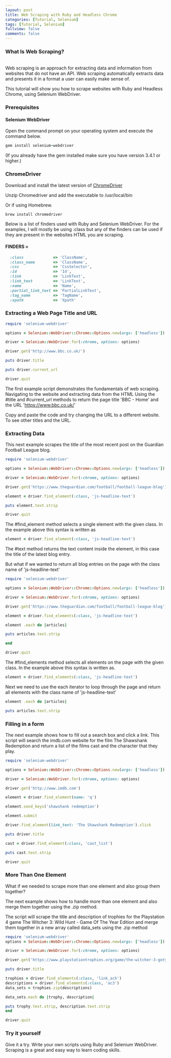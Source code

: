 ```yaml
---
layout: post
title: Web Scraping with Ruby and Headless Chrome
categories: [Tutorial, Selenium]
tags: [Tutorial, Selenium]
fullview: false
comments: false
---
```

<h3>What Is Web Scraping?</h3>
<br>
Web scraping is an approach for extracting data and information from websites that do not have an API. Web scraping automatically extracts data and presents it in a format a user can easily make sense of.

This tutorial will show you how to scrape websites with Ruby and Headless Chrome, using Selenium WebDriver.

<h3>Prerequisites</h3>

<h4>Selenium WebDriver</h4>

Open the command prompt on your operating system and execute the command below.

```rb
gem install selenium-webdriver
```
(If you already have the gem installed make sure you have version 3.4.1 or higher.)

<h3>ChromeDriver</h3>

Download and install the latest version of <a href="https://sites.google.com/a/chromium.org/chromedriver/">ChromeDriver</a>

Unzip Chromedriver and add the executable to /usr/local/bin

Or if using Homebrew.
```rb
brew install chromedriver
```
Below is a list of finders used with Ruby and Selenium WebDriver. For the examples, I will mostly be using :class but any of the finders can be used if they are present in the websites HTML you are scraping.

<h4>FINDERS =</h4>

```rb
  :class             => 'ClassName',
  :class_name        => 'ClassName',
  :css               => 'CssSelector',
  :id                => 'Id',
  :link              => 'LinkText',
  :link_text         => 'LinkText',
  :name              => 'Name',
  :partial_link_text => 'PartialLinkText',
  :tag_name          => 'TagName',
  :xpath             => 'Xpath'
```
<h3>Extracting a Web Page Title and URL</h3>

```rb
require 'selenium-webdriver'

options = Selenium::WebDriver::Chrome::Options.new(args: ['headless'])

driver = Selenium::WebDriver.for(:chrome, options: options)

driver.get('http://www.bbc.co.uk/')

puts driver.title

puts driver.current_url

driver.quit 
```
The first example script demonstrates the fundamentals of web scraping. Navigating to the website and extracting data from the HTML Using the #title and #current_url methods to return the page title 'BBC - Home' and the URL 'https://www.bbc.co.uk/'

Copy and paste the code and try changing the URL to a different website. To see other titles and the URL.

<h3>Extracting Data</h3>

This next example scrapes the title of the most recent post on the Guardian Football League blog.
```rb
require 'selenium-webdriver'

options = Selenium::WebDriver::Chrome::Options.new(args: ['headless'])

driver = Selenium::WebDriver.for(:chrome, options: options)

driver.get('https://www.theguardian.com/football/football-league-blog')

element = driver.find_element(:class, 'js-headline-text')

puts element.text.strip

driver.quit
```
The #find_element method selects a single element with the given class. In the example above this syntax is written as
```rb
element = driver.find_element(:class, 'js-headline-text')
```
The #text method returns the text content inside the element, in this case the title of the latest blog entry.

But what if we wanted to return all blog entries on the page with the class name of 'js-headline-text'
```rb
require 'selenium-webdriver'

options = Selenium::WebDriver::Chrome::Options.new(args: ['headless'])

driver = Selenium::WebDriver.for(:chrome, options: options)

driver.get('https://www.theguardian.com/football/football-league-blog')

element = driver.find_elements(:class, 'js-headline-text')

element .each do |articles| 

puts articles.text.strip

end

driver.quit
```
The #find_elements method selects all elements on the page with the given class. In the example above this syntax is written as.
```rb
element = driver.find_elements(:class, 'js-headline-text')
```
Next we need to use the each iterator to loop through the page and return all elements with the class name of 'js-headline-text'
```rb
element .each do |articles| 

puts articles.text.strip
```
<h3>Filling in a form</h3>

The next example shows how to fill out a search box and click a link. This script will search the imdb.com website for the film The Shawshank Redemption and return a list of the films cast and the character that they play.
```rb
require 'selenium-webdriver'

options = Selenium::WebDriver::Chrome::Options.new(args: ['headless'])

driver = Selenium::WebDriver.for(:chrome, options: options)

driver.get('http://www.imdb.com')

element = driver.find_element(name: 'q')

element.send_keys('shawshank redemption')

element.submit

driver.find_element(link_text: 'The Shawshank Redemption').click

puts driver.title

cast = driver.find_element(:class, 'cast_list')

puts cast.text.strip

driver.quit
```
<h3>More Than One Element</h3>

What if we needed to scrape more than one element and also group them together?

The next example shows how to handle more than one element and also merge them together using the .zip method.

The script will scrape the title and description of trophies for the Playstation 4 game The Witcher 3: Wild Hunt - Game Of The Year Edition and merge them together in a new array called data_sets using the .zip method
```rb
require 'selenium-webdriver'
options = Selenium::WebDriver::Chrome::Options.new(args: ['headless'])

driver = Selenium::WebDriver.for(:chrome, options: options)

driver.get('https://www.playstationtrophies.org/game/the-witcher-3-goty/trophies/')

puts driver.title

trophies = driver.find_elements(:class, 'link_ach')
descriptions = driver.find_elements(:class, 'ac3')
data_sets = trophies.zip(descriptions)

data_sets.each do |trophy, description|

puts trophy.text.strip, description.text.strip
end

driver.quit
```
<h3>Try it yourself</h3>

Give it a try. Write your own scripts using Ruby and Selenium WebDriver. Scraping is a great and easy way to learn coding skills.